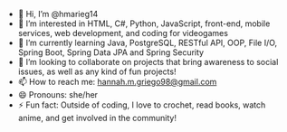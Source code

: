 - 👋 Hi, I’m @hmarieg14
- 👀 I’m interested in HTML, C#, Python, JavaScript, front-end, mobile services, web development, and coding for videogames
- 🌱 I’m currently learning Java, PostgreSQL, RESTful API, OOP, File I/O, Spring Boot, Spring Data JPA and Spring Security
- 💞️ I’m looking to collaborate on projects that bring awareness to social issues, as well as any kind of fun projects!
- 📫 How to reach me: hannah.m.griego98@gmail.com
- 😄 Pronouns: she/her
- ⚡ Fun fact: Outside of coding, I love to crochet, read books, watch anime, and get involved in the community!

<!---
hmarieg14/hmarieg14 is a ✨ special ✨ repository because its `README.md` (this file) appears on your GitHub profile.
You can click the Preview link to take a look at your changes.
--->
